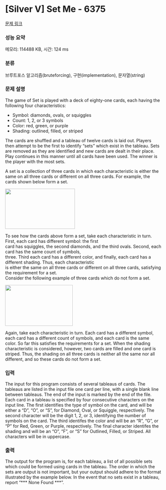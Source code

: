 # [Silver V] Set Me - 6375 

[문제 링크](https://www.acmicpc.net/problem/6375) 

### 성능 요약

메모리: 114488 KB, 시간: 124 ms

### 분류

브루트포스 알고리즘(bruteforcing), 구현(implementation), 문자열(string)

### 문제 설명

<p>The game of Set is played with a deck of eighty-one cards, each having the following four characteristics:</p>

<ul>
	<li>Symbol: diamonds, ovals, or squiggles</li>
	<li>Count: 1, 2, or 3 symbols</li>
	<li>Color: red, green, or purple</li>
	<li>Shading: outlined, filled, or striped</li>
</ul>

<p>The cards are shuffled and a tableau of twelve cards is laid out. Players then attempt to be the first to identify “sets” which exist in the tableau. Sets are removed as they are identified and new cards are dealt in their place. Play continues in this manner until all cards have been used. The winner is the player with the most sets.</p>

<p>A set is a collection of three cards in which each characteristic is either the same on all three cards or different on all three cards. For example, the cards shown below form a set.</p>

<p><img alt="" src="" style="height:130px; width:225px"></p>

<p>To see how the cards above form a set, take each characteristic in turn. First, each card has different symbol: the first<br>
card has squiggles, the second diamonds, and the third ovals. Second, each card has the same count of symbols,<br>
three. Third each card has a different color, and finally, each card has a different shading. Thus, each characteristic<br>
is either the same on all three cards or different on all three cards, satisfying the requirement for a set.<br>
Consider the following example of three cards which do not form a set.</p>

<p><img alt="" src="" style="height:132px; width:218px"></p>

<p>Again, take each characteristic in turn. Each card has a different symbol, each card has a different count of symbols, and each card is the same color. So far this satisfies the requirements for a set. When the shading characteristic is considered, however, two cards are filled and one card is striped. Thus, the shading on all three cards is neither all the same nor all different, and so these cards do not form a set.</p>

### 입력 

 <p>The input for this program consists of several tableaus of cards. The tableaus are listed in the input file one card per line, with a single blank line between tableaus. The end of the input is marked by the end of the file. Each card in a tableau is specified by four consecutive characters on the input line. The first identifies the type of symbol on the card, and will be either a “D”, “O”, or “S”, for Diamond, Oval, or Squiggle, respectively. The second character will be the digit 1, 2, or 3, identifying the number of symbols on the card. The third identifes the color and will be an “R”, “G”, or “P” for Red, Green, or Purple, respectively. The final character identifes the shading and will be an “O”, “F”, or “S” for Outlined, Filled, or Striped. All characters will be in uppercase.</p>

### 출력 

 <p>The output for the program is, for each tableau, a list of all possible sets which could be formed using cards in the tableau. The order in which the sets are output is not important, but your output should adhere to the format illustrated by the example below. In the event that no sets exist in a tableau, report “*** None Found ***”.</p>

